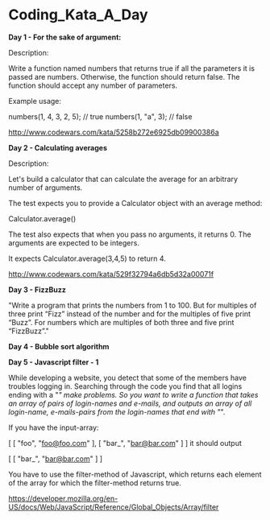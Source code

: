 Coding_Kata_A_Day
=================

<b>Day 1 - For the sake of argument:</b>

   Description:

Write a function named numbers that returns true if all the parameters it is passed are numbers.
Otherwise, the function should return false. The function should accept any number of parameters.

Example usage:

numbers(1, 4, 3, 2, 5); // true
numbers(1, "a", 3); // false

http://www.codewars.com/kata/5258b272e6925db09900386a

<b>Day 2 - Calculating averages </b>

   Description:

Let's build a calculator that can calculate the average for an arbitrary number of arguments.

The test expects you to provide a Calculator object with an average method:

Calculator.average()

The test also expects that when you pass no arguments, it returns 0. The arguments are expected to be integers.

It expects Calculator.average(3,4,5) to return 4.

<a>http://www.codewars.com/kata/529f32794a6db5d32a00071f</a>

<b>Day 3 - FizzBuzz </b>

"Write a program that prints the numbers from 1 to 100. But for multiples of three print “Fizz” instead of the number and for the multiples of five print “Buzz”. For numbers which are multiples of both three and five print “FizzBuzz”."

<b>Day 4 - Bubble sort algorithm</b>

<b>Day 5 - Javascript filter - 1</b>

While developing a website, you detect that some of the members have troubles logging in. Searching through the code you find that all logins ending with a "_" make problems. So you want to write a function that takes an array of pairs of login-names and e-mails, and outputs an array of all login-name, e-mails-pairs from the login-names that end with "_".

If you have the input-array:

[ [ "foo", "foo@foo.com" ], [ "bar_", "bar@bar.com" ] ]
it should output

[ [ "bar_", "bar@bar.com" ] ]

You have to use the filter-method of Javascript, which returns each element of the array for which the filter-method returns true.

https://developer.mozilla.org/en-US/docs/Web/JavaScript/Reference/Global_Objects/Array/filter
